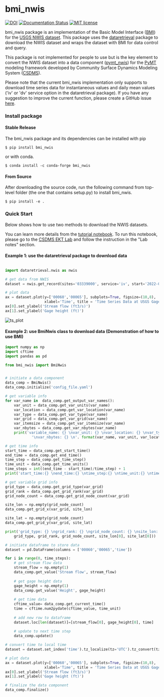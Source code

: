 # bmi_nwis
[![DOI](https://zenodo.org/badge/536762868.svg)](https://zenodo.org/doi/10.5281/zenodo.10368748)
[![Documentation Status](https://readthedocs.org/projects/bmi_nwis/badge/?version=latest)](https://bmi-nwis.readthedocs.io/en/latest/)
[![MIT license](https://img.shields.io/badge/License-MIT-blue.svg)](https://github.com/gantian127/bmi_nwis/blob/master/LICENSE.txt)

bmi_nwis package is an implementation of the Basic Model Interface ([BMI](https://bmi-spec.readthedocs.io/en/latest/)) 
for the [USGS NWIS dataset](https://waterdata.usgs.gov/nwis). 
This package uses the [dataretrieval](https://github.com/USGS-python/dataretrieval) package 
to download the NWIS dataset and wraps the dataset with BMI for data control and query. 

This package is not implemented for people to use but is the key element to convert the NWIS dataset 
into a data component ([pymt_nwis](https://pymt-nwis.readthedocs.io/en/latest/)) for 
the [PyMT](https://pymt.readthedocs.io/en/latest/?badge=latest) modeling framework developed by 
Community Surface Dynamics Modeling System ([CSDMS](https://csdms.colorado.edu/wiki/Main_Page)).

Please note that the current bmi_nwis implementation only supports to download time series data 
for instantaneous values and daily mean values ('iv' or 'dv' service option in the dataretrieval package).
If you have any suggestion to improve the current function, please create a GitHub issue 
[here](https://github.com/gantian127/bmi_nwis/issues).


### Install package

#### Stable Release

The bmi_nwis package and its dependencies can be installed with pip
```
$ pip install bmi_nwis
```

or with conda.
```
$ conda install -c conda-forge bmi_nwis
```

#### From Source

After downloading the source code, run the following command from top-level folder 
(the one that contains setup.py) to install bmi_nwis.
```
$ pip install -e .
```

### Quick Start
Below shows how to use two methods to download the NWIS datasets. 

You can learn more details from the [tutorial notebook](notebooks/bmi_nwis.ipynb). To run this notebook,
please go to the [CSDMS EKT Lab](https://csdms.colorado.edu/wiki/Lab-0034) and follow the instruction in the "Lab notes" section.

#### Example 1: use the dataretrieval package to download data 

```python

import dataretrieval.nwis as nwis                                 

# get data from NWIS
dataset = nwis.get_record(sites='03339000', service='iv', start='2022-01-01', end='2022-01-03')

# plot data
ax = dataset.plot(y=['00060','00065'], subplots=True, figsize=(10,8), 
                  xlabel='Time', title = 'Time Series Data at USGS Gage 03339000')
ax[0].set_ylabel('Stream flow (ft3/s)')
ax[1].set_ylabel('Gage height (ft)')
```
![ts_plot](docs/source/_static/plot.png)

#### Example 2: use BmiNwis class to download data (Demonstration of how to use BMI)

```python
import numpy as np
import cftime
import pandas as pd

from bmi_nwis import BmiNwis


# initiate a data component
data_comp = BmiNwis()
data_comp.initialize('config_file.yaml')

# get variable info
for var_name in  data_comp.get_output_var_names():
    var_unit = data_comp.get_var_units(var_name)
    var_location = data_comp.get_var_location(var_name)
    var_type = data_comp.get_var_type(var_name)
    var_grid = data_comp.get_var_grid(var_name)
    var_itemsize = data_comp.get_var_itemsize(var_name)
    var_nbytes = data_comp.get_var_nbytes(var_name)
    print('variable_name: {} \nvar_unit: {} \nvar_location: {} \nvar_type: {} \nvar_grid: {} \nvar_itemsize: {}' 
            '\nvar_nbytes: {} \n'. format(var_name, var_unit, var_location, var_type, var_grid, var_itemsize, var_nbytes))

# get time info
start_time = data_comp.get_start_time()
end_time = data_comp.get_end_time()
time_step = data_comp.get_time_step()
time_unit = data_comp.get_time_units()
time_steps = int((end_time - start_time)/time_step) + 1
print('start_time:{} \nend_time:{} \ntime_step:{} \ntime_unit:{} \ntime_steps:{} \n'.format(start_time, end_time, time_step, time_unit, time_steps))

# get variable grid info
grid_type = data_comp.get_grid_type(var_grid)
grid_rank = data_comp.get_grid_rank(var_grid) 
grid_node_count = data_comp.get_grid_node_count(var_grid)

site_lon = np.empty(grid_node_count)
data_comp.get_grid_x(var_grid, site_lon)

site_lat = np.empty(grid_node_count)
data_comp.get_grid_y(var_grid, site_lat)

print('grid_type: {} \ngrid_rank: {} \ngrid_node_count: {} \nsite_lon: {} \nsite_lat: {} \n'.format(
    grid_type, grid_rank, grid_node_count, site_lon[0], site_lat[0]))

# initiate dataframe to store data
dataset = pd.DataFrame(columns = ['00060','00065','time'])

for i in range(0, time_steps):
    # get stream flow data
    stream_flow = np.empty(1)
    data_comp.get_value('Stream flow', stream_flow)
    
    # get gage height data
    gage_height = np.empty(1)
    data_comp.get_value('Height', gage_height)
    
    # get time data
    cftime_value= data_comp.get_current_time()   
    time = cftime.num2pydate(cftime_value, time_unit)
    
    # add new row to dataframe
    dataset.loc[len(dataset)]=[stream_flow[0], gage_height[0], time]
    
    # update to next time step
    data_comp.update()

# convert time to local time
dataset = dataset.set_index('time').tz_localize(tz='UTC').tz_convert(tz='US/Central')

# plot data
ax = dataset.plot(y=['00060','00065'], subplots=True, figsize=(10,8), 
                  xlabel='Time', title = 'Time Series Data at USGS Gage 03339000')
ax[0].set_ylabel('Stream flow (ft3/s)')
ax[1].set_ylabel('Gage height (ft)')

# finalize the data component
data_comp.finalize()
```

